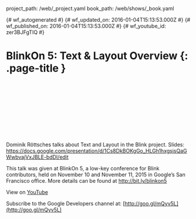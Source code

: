 project_path: /web/_project.yaml
book_path: /web/shows/_book.yaml

{# wf_autogenerated #}
{# wf_updated_on: 2016-01-04T15:13:53.000Z #}
{# wf_published_on: 2016-01-04T15:13:53.000Z #}
{# wf_youtube_id: zer3BJFgTIQ #}

# BlinkOn 5: Text &amp; Layout Overview {: .page-title }


<div class="video-wrapper">
  <iframe class="devsite-embedded-youtube-video" data-video-id="zer3BJFgTIQ"
          data-autohide="1" data-showinfo="0" frameborder="0" allowfullscreen>
  </iframe>
</div>

Dominik Röttsches talks about Text and Layout in the Blink project.
Slides: https://docs.google.com/presentation/d/1Cs8DkBOKgGo_HLGh1hxgsjsQaGWwbvajVxJBLE-bdDI/edit

This talk was given at BlinkOn 5, a low-key conference for Blink contributors, held on November 10 and November 11, 2015 in Google’s San Francisco office. More details can be found at http://bit.ly/blinkon5

View on [YouTube](https://youtu.be/zer3BJFgTIQ)

Subscribe to the Google Developers channel at: [http://goo.gl/mQyv5L](http://goo.gl/mQyv5L)
